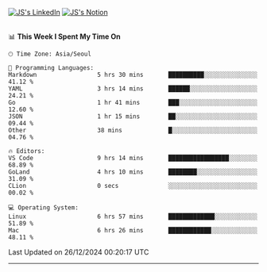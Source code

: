 
[![JS's LinkedIn](https://img.shields.io/badge/LinkedIn-blue?style=for-the-badge&logo=linkedin)](https://www.linkedin.com/in/jaeseung-lee-5a2a32139/) 
[![JS's Notion](https://img.shields.io/badge/Notion-black?style=for-the-badge&logo=notion)](https://bit.ly/ljswiki1) <br><br>
<!-- ![JS's GitHub stats](https://github-readme-stats-lemon-five.vercel.app/api?username=tkxkd0159&hide=contribs,prs,stars,issues&show_icons=true&theme=react&include_all_commits=true)   -->
<!-- ![Top Langs](https://github-readme-stats-lemon-five.vercel.app/api/top-langs/?username=tkxkd0159&layout=compact&hide=jupyter%20notebook,scss,html,css&langs_count=10)  -->


<!--START_SECTION:waka-->
📊 **This Week I Spent My Time On** 

```text
🕑︎ Time Zone: Asia/Seoul

💬 Programming Languages: 
Markdown                 5 hrs 30 mins       ██████████░░░░░░░░░░░░░░░   41.12 % 
YAML                     3 hrs 14 mins       ██████░░░░░░░░░░░░░░░░░░░   24.21 % 
Go                       1 hr 41 mins        ███░░░░░░░░░░░░░░░░░░░░░░   12.60 % 
JSON                     1 hr 15 mins        ██░░░░░░░░░░░░░░░░░░░░░░░   09.44 % 
Other                    38 mins             █░░░░░░░░░░░░░░░░░░░░░░░░   04.76 % 

🔥 Editors: 
VS Code                  9 hrs 14 mins       █████████████████░░░░░░░░   68.89 % 
GoLand                   4 hrs 10 mins       ████████░░░░░░░░░░░░░░░░░   31.09 % 
CLion                    0 secs              ░░░░░░░░░░░░░░░░░░░░░░░░░   00.02 % 

💻 Operating System: 
Linux                    6 hrs 57 mins       █████████████░░░░░░░░░░░░   51.89 % 
Mac                      6 hrs 26 mins       ████████████░░░░░░░░░░░░░   48.11 % 
```


 Last Updated on 26/12/2024 00:20:17 UTC
<!--END_SECTION:waka-->

---
<!---
<a href="https://github.com/tkxkd0159/books">
  <img align="center" src="https://github-readme-stats-lemon-five.vercel.app/api/pin/?username=tkxkd0159&repo=books&theme=react" />
</a>
-->

<!---
- 🔭 I’m currently working on ...
- 🌱 I’m currently learning blockchain and distributed network
- 👯 I’m looking to collaborate on ...
- 🤔 I’m looking for help with ...
- 💬 Ask me about ...
- 📫 How to reach me: ...
- 😄 Pronouns: ...
- ⚡ Fun fact: ...
-->

